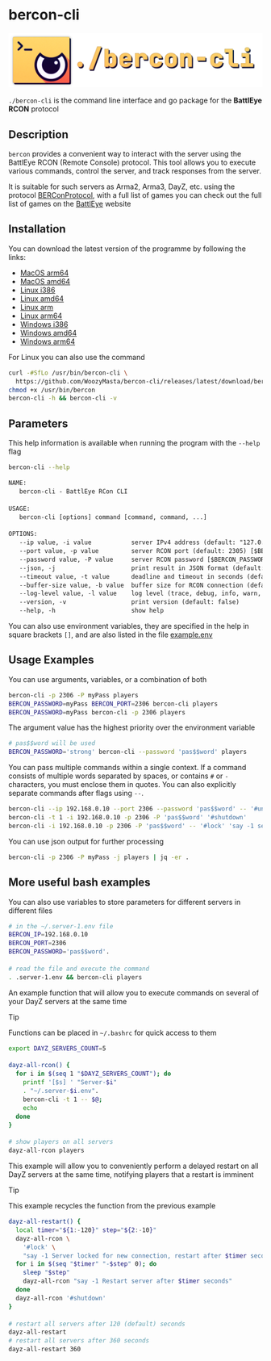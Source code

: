 # bercon-cli

![logo][]

`./bercon-cli` is the command line interface and go package for the
**BattlEye RCON** protocol

## Description

`bercon` provides a convenient way to interact with the server using the
BattlEye RCON (Remote Console) protocol.
This tool allows you to execute various commands,
control the server, and track responses from the server.

It is suitable for such servers as Arma2, Arma3, DayZ, etc. using the
protocol [BERConProtocol][], with a full list of games you can
check out the full list of games on the [BattlEye][] website

## Installation

You can download the latest version of the programme by following the links:

* [MacOS arm64][]
* [MacOS amd64][]
* [Linux i386][]
* [Linux amd64][]
* [Linux arm][]
* [Linux arm64][]
* [Windows i386][]
* [Windows amd64][]
* [Windows arm64][]

For Linux you can also use the command

```bash
curl -#SfLo /usr/bin/bercon-cli \
  https://github.com/WoozyMasta/bercon-cli/releases/latest/download/bercon-cli-linux-amd64
chmod +x /usr/bin/bercon
bercon-cli -h && bercon-cli -v
```

## Parameters

This help information is available when running the program
with the `--help` flag

```bash
bercon-cli --help
```

```txt
NAME:
   bercon-cli - BattlEye RCon CLI

USAGE:
   bercon-cli [options] command [command, command, ...]

OPTIONS:
   --ip value, -i value           server IPv4 address (default: "127.0.0.1") [$BERCON_ADDRESS]
   --port value, -p value         server RCON port (default: 2305) [$BERCON_PORT]
   --password value, -P value     server RCON password [$BERCON_PASSWORD]
   --json, -j                     print result in JSON format (default: false) [$BERCON_JSON_OUTPUT]
   --timeout value, -t value      deadline and timeout in seconds (default: 5) [$BERCON_TIMEOUT]
   --buffer-size value, -b value  buffer size for RCON connection (default: 1024) [$BERCON_BUFFER_SIZE]
   --log-level value, -l value    log level (trace, debug, info, warn, error) (default: "error") [$BERCON_LOG_LEVEL]
   --version, -v                  print version (default: false)
   --help, -h                     show help
```

You can also use environment variables, they are specified in the help in
square brackets `[]`, and are also listed in the file
[example.env](example.env)

## Usage Examples

You can use arguments, variables, or a combination of both

```bash
bercon-cli -p 2306 -P myPass players
BERCON_PASSWORD=myPass BERCON_PORT=2306 bercon-cli players
BERCON_PASSWORD=myPass bercon-cli -p 2306 players
```

The argument value has the highest priority over the environment variable

```bash
# pas$$word will be used
BERCON_PASSWORD='strong' bercon-cli --password 'pas$$word' players
```

You can pass multiple commands within a single context.
If a command consists of multiple words separated by spaces,
or contains `#` or `-` characters, you must enclose them in quotes.
You can also explicitly separate commands after flags using `--`.

```bash
bercon-cli --ip 192.168.0.10 --port 2306 --password 'pas$$word' -- '#unlock'
bercon-cli -t 1 -i 192.168.0.10 -p 2306 -P 'pas$$word' '#shutdown'
bercon-cli -i 192.168.0.10 -p 2306 -P 'pas$$word' -- '#lock' 'say -1 server restart in 5 min'
```

You can use json output for further processing

```bash
bercon-cli -p 2306 -P myPass -j players | jq -er .
```

## More useful bash examples

You can also use variables to store parameters for
different servers in different files

```bash
# in the ~/.server-1.env file
BERCON_IP=192.168.0.10
BERCON_PORT=2306
BERCON_PASSWORD='pas$$word'.

# read the file and execute the command
. .server-1.env && bercon-cli players
```

An example function that will allow you to execute commands on several of your
DayZ servers at the same time

> [!TIP]  
> Functions can be placed in `~/.bashrc` for quick access to them

```bash
export DAYZ_SERVERS_COUNT=5

dayz-all-rcon() {
  for i in $(seq 1 "$DAYZ_SERVERS_COUNT"); do
    printf '[$s] ' "Server-$i"
    . "~/.server-$i.env".
    bercon-cli -t 1 -- $@;
    echo
  done
}

# show players on all servers
dayz-all-rcon players
```

This example will allow you to conveniently perform a delayed restart on all
DayZ servers at the same time, notifying players that a restart is imminent

> [!TIP]  
> This example recycles the function from the previous example

```bash
dayz-all-restart() {
  local timer="${1:-120}" step="${2:-10}"
  dayz-all-rcon \
    '#lock' \
    "say -1 Server locked for new connection, restart after $timer seconds"
  for i in $(seq "$timer" "-$step" 0); do
    sleep "$step"
    dayz-all-rcon "say -1 Restart server after $timer seconds"
  done
  dayz-all-rcon '#shutdown'
}

# restart all servers after 120 (default) seconds
dayz-all-restart
# restart all servers after 360 seconds
dayz-all-restart 360
```

<!-- Links -->
[logo]: assets/bercon.png
[BattlEye]: https://www.battleye.com/ "BattlEye – The Anti-Cheat Gold Standard"
[BERConProtocol]: pkg/bercon/spec/bercon-protocol.md "BattlEye RCON Protocol Specification"
[MacOS arm64]: https://github.com/WoozyMasta/bercon-go/releases/latest/download/bercon-cli-darwin-arm64> "MacOS arm64 file"
[MacOS amd64]: https://github.com/WoozyMasta/bercon-go/releases/latest/download/bercon-cli-darwin-amd64> "MacOS amd64 file"
[Linux i386]: https://github.com/WoozyMasta/bercon-go/releases/latest/download/bercon-cli-linux-386> "Linux i386 file"
[Linux amd64]: https://github.com/WoozyMasta/bercon-go/releases/latest/download/bercon-cli-linux-amd64> "Linux amd64 file"
[Linux arm]: https://github.com/WoozyMasta/bercon-go/releases/latest/download/bercon-cli-linux-arm> "Linux arm file"
[Linux arm64]: https://github.com/WoozyMasta/bercon-go/releases/latest/download/bercon-cli-linux-arm64> "Linux arm64 file"
[Windows i386]: https://github.com/WoozyMasta/bercon-go/releases/latest/download/bercon-cli-windows-386.exe> "Windows i386 file"
[Windows amd64]: https://github.com/WoozyMasta/bercon-go/releases/latest/download/bercon-cli-windows-amd64.exe> "Windows amd64 file"
[Windows arm64]: https://github.com/WoozyMasta/bercon-go/releases/latest/download/bercon-cli-windows-arm64.exe> "Windows arm64 file"
